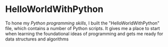 # HelloWorldWithPython
To hone my *Python programming skills*, I built the "HelloWorldWithPython" file, which contains a number of Python scripts. It gives me a place to start when learning the foundational ideas of programming and gets me ready for data structures and algorithms
